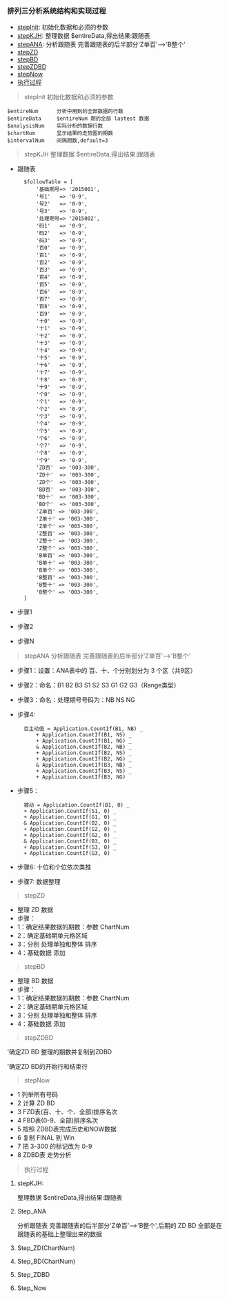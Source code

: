 ### 排列三分析系统结构和实现过程
* [stepInit](#stepInit): 初始化数据和必须的参数
* [stepKJH](#stepKJH): 整理数据 $entireData,得出结果:跟随表
* [stepANA](#stepANA): 分析跟随表 完善跟随表的后半部分'Z单百'-->'B整个'
* [stepZD](#stepZD)
* [stepBD](#stepBD)
* [stepZDBD](#stepZDBD)
* [stepNow](#stepNow)
* [执行过程](#run)

<span id="stepInit"></span>
> stepInit 初始化数据和必须的参数

    $entireNum      分析中用到的全部数据的行数
    $entireData     $entireNum 期的全部 lastest 数据
    $analysisNum    实际分析的数据行数
    $chartNum       显示结果的走势图的期数
    $intervalNum    间隔期数,default=3

<span id="stepKJH"></span>
> stepKJH 整理数据 $entireData,得出结果:跟随表

* 跟随表

        $followTable = [
            '基础期号=> '2015001',
            '号1'   => '0-9',
            '号2'   => '0-9',
            '号3'   => '0-9',
            '处理期号=> '2015002',
            '码1'   => '0-9',
            '码2'   => '0-9',
            '码3'   => '0-9',
            '百0'   => '0-9',
            '百1'   => '0-9',
            '百2'   => '0-9',
            '百3'   => '0-9',
            '百4'   => '0-9',
            '百5'   => '0-9',
            '百6'   => '0-9',
            '百7'   => '0-9',
            '百8'   => '0-9',
            '百9'   => '0-9',
            '十0'   => '0-9',
            '十1'   => '0-9',
            '十2'   => '0-9',
            '十3'   => '0-9',
            '十4'   => '0-9',
            '十5'   => '0-9',
            '十6'   => '0-9',
            '十7'   => '0-9',
            '十8'   => '0-9',
            '十9'   => '0-9',
            '个0'   => '0-9',
            '个1'   => '0-9',
            '个2'   => '0-9',
            '个3'   => '0-9',
            '个4'   => '0-9',
            '个5'   => '0-9',
            '个6'   => '0-9',
            '个7'   => '0-9',
            '个8'   => '0-9',
            '个9'   => '0-9',
            'ZD百'  => '003-300',
            'ZD十'  => '003-300',
            'ZD个'  => '003-300',
            'BD百'  => '003-300',
            'BD十'  => '003-300',
            'BD个'  => '003-300',
            'Z单百' => '003-300',
            'Z单十' => '003-300',
            'Z单个' => '003-300',
            'Z整百' => '003-300',
            'Z整十' => '003-300',
            'Z整个' => '003-300',
            'B单百' => '003-300',
            'B单十' => '003-300',
            'B单个' => '003-300',
            'B整百' => '003-300',
            'B整十' => '003-300',
            'B整个' => '003-300',
        ]
    
* 步骤1
* 步骤2
* 步骤N

<span id="stepANA"></span>
> stepANA 分析跟随表 完善跟随表的后半部分'Z单百'-->'B整个'

* 步骤1：设置：ANA表中的 百、十、个分别划分为 3 个区（共9区）
* 步骤2：命名：B1 B2 B3 S1 S2 S3 G1 G2 G3（Range类型）
* 步骤3：命名：处理期号号码为：NB NS NG
* 步骤4:

        百主动值 = Application.CountIf(B1, NB) _
            + Application.CountIf(B1, NS) _
            + Application.CountIf(B1, NG) _
            & Application.CountIf(B2, NB) _
            + Application.CountIf(B2, NS) _
            + Application.CountIf(B2, NG) _
            & Application.CountIf(B3, NB) _
            + Application.CountIf(B3, NS) _
            + Application.CountIf(B3, NG)
* 步骤5：

        被动 = Application.CountIf(B1, 0) _
        + Application.CountIf(S1, 0) _
        + Application.CountIf(G1, 0) _
        & Application.CountIf(B2, 0) _
        + Application.CountIf(S2, 0) _
        + Application.CountIf(G2, 0) _
        & Application.CountIf(B3, 0) _
        + Application.CountIf(S3, 0) _
        + Application.CountIf(G3, 0)

* 步骤6: 十位和个位依次类推
* 步骤7: 数据整理

<span id="stepZD"></span>
> stepZD


* 整理 ZD 数据
* 步骤：
* 1：确定结果数据的期数：参数 ChartNum
* 2：确定基础期单元格区域
* 3：分别 处理单独和整体 排序
* 4：基础数据 添加

<span id="stepBD"></span>
> stepBD

* 整理 BD 数据
* 步骤：
* 1：确定结果数据的期数：参数 ChartNum
* 2：确定基础期单元格区域
* 3：分别 处理单独和整体 排序
* 4：基础数据 添加

<span id="stepZDBD"></span>
> stepZDBD

'确定ZD BD 整理的期数并复制到ZDBD

'确定ZD BD的开始行和结束行

<span id="stepNow"></span>
> stepNow

* 1 列举所有号码
* 2 计算 ZD BD
* 3 FZD表(百、十、个、全部)排序名次
* 4 FBD表(0-9、全部)排序名次
* 5 按照 ZDBD表完成历史和NOW数据
* 6 复制 FINAL 到 Win
* 7 把 3-300 的标记改为 0-9
* 8 ZDBD表 走势分析


<span id="run"></span>
> 执行过程

1. stepKJH:

    整理数据 $entireData,得出结果:跟随表

2. Step_ANA

    分析跟随表 完善跟随表的后半部分'Z单百'-->'B整个',后期的 ZD BD 全部是在跟随表的基础上整理出来的数据
    
3. Step_ZD(ChartNum) 

        
    
4. Step_BD(ChartNum)
5. Step_ZDBD
6. Step_Now